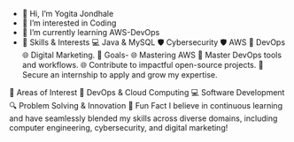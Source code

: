 - 👋 Hi, I’m Yogita Jondhale
- 👀 I’m interested in Coding 
- 🌱 I’m currently learning AWS-DevOps
- 🔧 Skills & Interests
          💻 Java & MySQL
          🛡️ Cybersecurity
          🛡️ AWS
          🚀 DevOps
          🌐 Digital Marketing.
🌟 Goals-
          🌐 Mastering AWS
          🌟 Master DevOps tools and workflows.
          🌐 Contribute to impactful open-source projects.
          💼 Secure an internship to apply and grow my expertise.
          
🌟 Areas of Interest
          🚀 DevOps & Cloud Computing
          💻 Software Development
          🔍 Problem Solving & Innovation
  🌟 Fun Fact
          I believe in continuous learning and have seamlessly blended my skills across diverse domains, including computer engineering, cybersecurity, and digital marketing!
<!---
yogitarj/yogitarj is a ✨ special ✨ repository because its `README.md` (this file) appears on your GitHub profile.
You can click the Preview link to take a look at your changes.
--->

